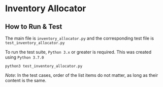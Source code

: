 # Inventory Allocator


## How to Run & Test

The main file is `inventory_allocator.py` and the corresponding test file is `test_inventory_allocator.py`

To run the test suite, `Python 3.x` or greater is required. This was created using `Python 3.7.0`

```
python3 test_inventory_allocator.py
```

*Note*: In the test cases, order of the list items do not matter, as long as their content is the same.